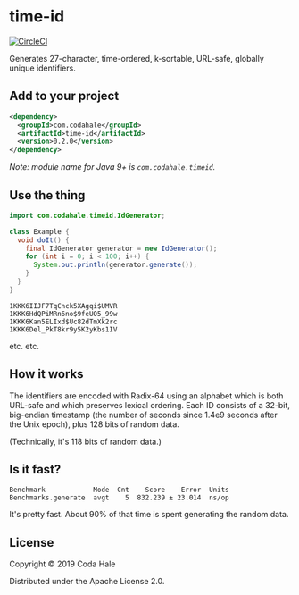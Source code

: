 # time-id

[![CircleCI](https://circleci.com/gh/codahale/time-id.svg?style=svg)](https://circleci.com/gh/codahale/time-id)

Generates 27-character, time-ordered, k-sortable, URL-safe, globally unique identifiers.

## Add to your project

```xml
<dependency>
  <groupId>com.codahale</groupId>
  <artifactId>time-id</artifactId>
  <version>0.2.0</version>
</dependency>
```

*Note: module name for Java 9+ is `com.codahale.timeid`.*

## Use the thing

```java
import com.codahale.timeid.IdGenerator;

class Example {
  void doIt() {
    final IdGenerator generator = new IdGenerator();
    for (int i = 0; i < 100; i++) {
      System.out.println(generator.generate()); 
    }
  } 
}
```

``` 
1KKK6IIJF7TqCnck5XAgqi$UMVR
1KKK6HdQPiMRn6no$9feUO5_99w
1KKK6Kan5ELIxd$Uc82dTmXk2rc
1KKK6Del_PkT8kr9y5K2yKbs1IV
```

etc. etc.

## How it works

The identifiers are encoded with Radix-64 using an alphabet which is both URL-safe and which
preserves lexical ordering. Each ID consists of a 32-bit, big-endian timestamp (the number of
seconds since 1.4e9 seconds after the Unix epoch), plus 128 bits of random data.

(Technically, it's 118 bits of random data.)

## Is it fast?

```
Benchmark            Mode  Cnt    Score    Error  Units
Benchmarks.generate  avgt    5  832.239 ± 23.014  ns/op
```

It's pretty fast. About 90% of that time is spent generating the random data.

## License

Copyright © 2019 Coda Hale

Distributed under the Apache License 2.0.
